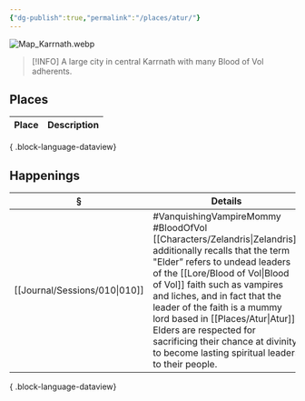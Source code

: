 ```yaml
---
{"dg-publish":true,"permalink":"/places/atur/"}
---
```


![Map_Karrnath.webp](/img/user/z_attachments/Map_Karrnath.webp)

> [!INFO] A large city in central Karrnath with many Blood of Vol adherents.

## Places
| Place | Description |
| ----- | ----------- |

{ .block-language-dataview}
## Happenings
| §                                | Details                                                                                                                                                                                                                                                                                                                                                                          |
| -------------------------------- | -------------------------------------------------------------------------------------------------------------------------------------------------------------------------------------------------------------------------------------------------------------------------------------------------------------------------------------------------------------------------------- |
| [[Journal/Sessions/010\|010]] | #VanquishingVampireMommy #BloodOfVol [[Characters/Zelandris\|Zelandris]] additionally recalls that the term "Elder” refers to undead leaders of the [[Lore/Blood of Vol\|Blood of Vol]] faith such as vampires and liches, and in fact that the leader of the faith is a mummy lord based in [[Places/Atur\|Atur]]. Elders are respected for sacrificing their chance at divinity to become lasting spiritual leaders to their people. |

{ .block-language-dataview}